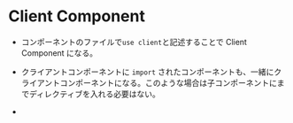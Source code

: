 # Client Component

- コンポーネントのファイルで`use client`と記述することで Client Component になる。

- クライアントコンポーネントに `import` されたコンポーネントも、一緒にクライアントコンポーネントになる。このような場合は子コンポーネントにまでディレクティブを入れる必要はない。
-
